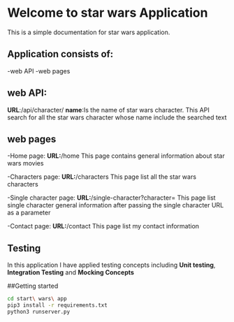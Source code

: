 # Welcome to star wars Application

This is a simple documentation for star wars application.

## Application consists of:
-web API
-web pages

## web API:
**URL**:/api/character/<name>
**name**:Is the name of star wars character.
This API search for all the star wars character whose name include the searched text

## web pages
-Home page:
**URL:**/home
This page contains general information about star wars movies

-Characters page:
**URL:**/characters
This page list all the star wars characters

-Single character page:
**URL:**/single-character?character=
This page list single character general information after passing the single character URL as a parameter

-Contact page:
**URL:**/contact
This page list my contact information

## Testing
In this application I have applied testing concepts including **Unit testing**, **Integration Testing** and **Mocking Concepts**

##Getting started
```bash
cd start\ wars\ app
pip3 install -r requirements.txt
python3 runserver.py
```
